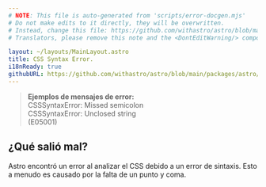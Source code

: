 ```yaml
---
# NOTE: This file is auto-generated from 'scripts/error-docgen.mjs'
# Do not make edits to it directly, they will be overwritten.
# Instead, change this file: https://github.com/withastro/astro/blob/main/packages/astro/src/core/errors/errors-data.ts
# Translators, please remove this note and the <DontEditWarning/> component.

layout: ~/layouts/MainLayout.astro
title: CSS Syntax Error.
i18nReady: true
githubURL: https://github.com/withastro/astro/blob/main/packages/astro/src/core/errors/errors-data.ts
---
```


> **Ejemplos de mensajes de error:**<br/>
CSSSyntaxError: Missed semicolon<br/>
CSSSyntaxError: Unclosed string<br/> (E05001)

## ¿Qué salió mal?

Astro encontró un error al analizar el CSS debido a un error de sintaxis. Esto a menudo es causado por la falta de un punto y coma.


